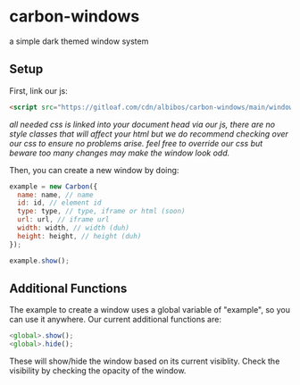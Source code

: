 # carbon-windows
a simple dark themed window system

## Setup
First, link our js:
```html
<script src="https://gitloaf.com/cdn/albibos/carbon-windows/main/window.min.js" defer></script>
```
*all needed css is linked into your document head via our js, there are no style classes that will affect your html but we do recommend checking over our css to ensure no problems arise. feel free to override our css but beware too many changes may make the window look odd.*

Then, you can create a  new window by doing:
```js
example = new Carbon({
  name: name, // name
  id: id, // element id
  type: type, // type, iframe or html (soon)
  url: url, // iframe url
  width: width, // width (duh)
  height: height, // height (duh)
});

example.show();
```

## Additional Functions
The example to create a window uses a global variable of "example", so you can use it anywhere.
Our current additional functions are:
```js
<global>.show();
<global>.hide();
```
These will show/hide the window based on its current visiblity. Check the visibility by checking the opacity of the window.
